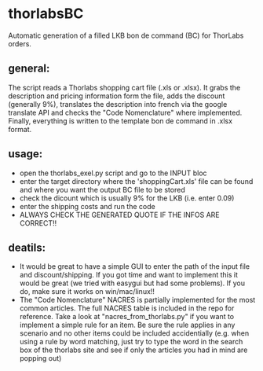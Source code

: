# thorlabsBC
Automatic generation of a filled LKB bon de command (BC) for ThorLabs orders.

## general:
The script reads a Thorlabs shopping cart file (.xls or .xlsx). It grabs the description and pricing information form the file, adds the discount (generally 9%), translates the description into french via the google translate API and checks the "Code Nomenclature" where implemented. Finally, everything is written to the template bon de command in .xlsx format.  

## usage:
- open the thorlabs_exel.py script and go to the INPUT bloc
- enter the target directory where the 'shoppingCart.xls' file can be found and where you want the output BC file to be stored
- check the dicount which is usually 9% for the LKB (i.e. enter 0.09)
- enter the shipping costs and run the code
- ALWAYS CHECK THE GENERATED QUOTE IF THE INFOS ARE CORRECT!!

## deatils:
- It would be great to have a simple GUI to enter the path of the input file and discount/shipping. If you got time and want to implement this it would be great (we tried with easygui but had some problems). If you do, make sure it works on win/mac/linux!!
- The "Code Nomenclature" NACRES is partially implemented for the most common articles. The full NACRES table is included in the repo for reference. Take a look at "nacres_from_thorlabs.py" if you want to implement a simple rule for an item. Be sure the rule applies in any scenario and no other items could be included accidentially (e.g. when using a rule by word matching, just try to type the word in the search box of the thorlabs site and see if only the articles you had in mind are popping out)

